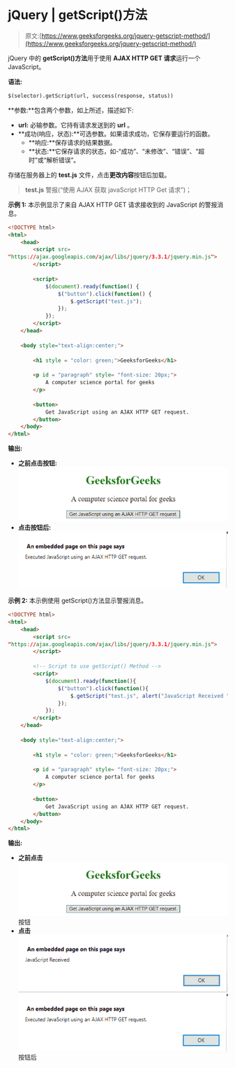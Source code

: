 # jQuery | getScript()方法

> 原文:[https://www.geeksforgeeks.org/jquery-getscript-method/](https://www.geeksforgeeks.org/jquery-getscript-method/)

jQuery 中的 **getScript()方法**用于使用 **AJAX HTTP GET 请求**运行一个 JavaScript。

**语法:**

```html
$(selector).getScript(url, success(response, status))
```

**参数:**包含两个参数，如上所述，描述如下:

*   **url:** 必输参数。它持有请求发送到的 **url** 。
*   **成功(响应，状态):**可选参数。如果请求成功，它保存要运行的函数。
    *   **响应:**保存请求的结果数据。
    *   **状态:**它保存请求的状态，如-“成功”、“未修改”、“错误”、“超时”或“解析错误”。

存储在服务器上的 **test.js** 文件，点击**更改内容**按钮后加载。

> **test.js**
> 警报(“使用 AJAX 获取 javaScript HTTP Get 请求”)；

**示例 1:** 本示例显示了来自 AJAX HTTP GET 请求接收到的 JavaScript 的警报消息。

```html
<!DOCTYPE html> 
<html> 
    <head> 
        <script src= 
"https://ajax.googleapis.com/ajax/libs/jquery/3.3.1/jquery.min.js"> 
        </script> 

        <script> 
            $(document).ready(function() {
                $("button").click(function() {
                    $.getScript("test.js");
                });
            });
        </script> 
    </head> 

    <body style="text-align:center;"> 

        <h1 style = "color: green;">GeeksforGeeks</h1> 

        <p id = "paragraph" style= "font-size: 20px;">
            A computer science portal for geeks
        </p> 

        <button>
            Get JavaScript using an AJAX HTTP GET request.
        </button> 
    </body> 
</html>                    
```

**输出:**

*   **之前点击按钮:**
    ![](img/e3b87008ebc05dba60b7b5e20b848698.png)
*   **点击按钮后:**
    ![](img/70ece7edc0d5d86b4bf49c6d3f014dc3.png)

**示例 2:** 本示例使用 getScript()方法显示警报消息。

```html
<!DOCTYPE html> 
<html> 
    <head> 
        <script src= 
"https://ajax.googleapis.com/ajax/libs/jquery/3.3.1/jquery.min.js"> 
        </script> 

        <!-- Script to use getScript() Method -->
        <script> 
            $(document).ready(function(){
                $("button").click(function(){
                    $.getScript("test.js", alert("JavaScript Received "));
                });
            });
        </script> 
    </head> 

    <body style="text-align:center;"> 

        <h1 style = "color: green;">GeeksforGeeks</h1> 

        <p id = "paragraph" style= "font-size: 20px;">
            A computer science portal for geeks
        </p> 

        <button>
            Get JavaScript using an AJAX HTTP GET request.
        </button> 
    </body> 
</html>                    
```

**输出:**

*   **之前点击**
    ![](img/e3b87008ebc05dba60b7b5e20b848698.png)按钮
*   **点击**
    ![](img/cff52c947da8bd8f4344f31621f54e82.png)
    ![](img/70ece7edc0d5d86b4bf49c6d3f014dc3.png)按钮后